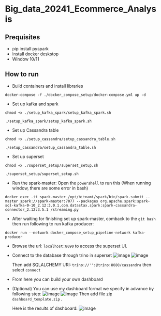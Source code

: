 # Big_data_20241_Ecommerce_Analysis

## Prequisites
- pip install pyspark
- Install docker deskstop
- Window 10/11
## How to run
- Build containers and install libraries
  
```
docker-compose -f ./docker_compose_setup/docker-compose.yml up -d
```
- Set up kafka and spark

```
chmod +x ./setup_kafka_spark/setup_kafka_spark.sh

./setup_kafka_spark/setup_kafka_spark.sh
```
- Set up Cassandra table

```
chmod +x ./setup_cassandra/setup_cassandra_table.sh

./setup_cassandra/setup_cassandra_table.sh
```

- Set up superset 

```
chmod +x ./superset_setup/superset_setup.sh

./superset_setup/superset_setup.sh
```

- Run the spark-master: Open the `powershell` to run this (When running window, there are some error in bash)
  
```
docker exec -it spark-master /opt/bitnami/spark/bin/spark-submit --master spark://spark-master:7077 --packages org.apache.spark:spark-sql-kafka-0-10_2.12:3.0.1,com.datastax.spark:spark-cassandra-connector_2.12:3.5.1 /streaming.py
```

- After waiting for finishing set up spark-master, comback to the `git bash` then run following to run kafka producer:

```
docker run --network docker_compose_setup_pipeline-network kafka-producer
```

- Browse the url: `localhost:8090` to access the superset UI.

- Connect to the database through trino in superset
  ![image](https://github.com/user-attachments/assets/c84a6b35-f105-4ae6-be3c-96c686c58b1c)
  ![image](https://github.com/user-attachments/assets/d48a0de3-118b-4641-b275-fdf82f288ed1)
  
  Then add SQLALCHEMY URI: `trino://'':@trino:8080/cassandra` then select `connect`

-   From here you can build your own dashboard

- (Optional) You can use my dashboard format we specify in advance by following step:
  ![image](https://github.com/user-attachments/assets/1716a63a-0ecf-4ab7-bc15-4a5e4b8b5ccf)
  ![image](https://github.com/user-attachments/assets/78d18223-2d9d-4de7-91a0-d734f6ffda02)
  Then add file zip `dashboard_template.zip` .

  Here is the results of dashboard:
  ![image](https://github.com/user-attachments/assets/55eb4455-abd9-48f2-bbde-67963420141b)





  
